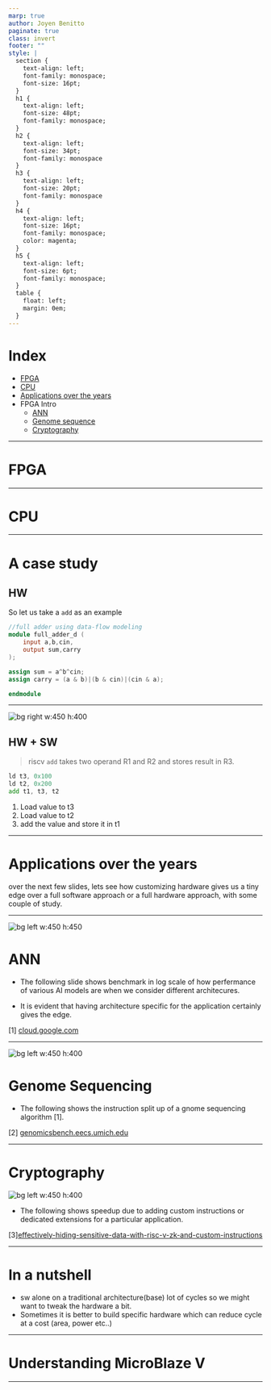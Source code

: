 ```yaml
---
marp: true
author: Joyen Benitto
paginate: true
class: invert
footer: ""
style: |
  section {
    text-align: left; 
    font-family: monospace;
    font-size: 16pt;
  }
  h1 {
    text-align: left;
    font-size: 48pt;
    font-family: monospace;
  }
  h2 {
    text-align: left;
    font-size: 34pt;
    font-family: monospace
  }
  h3 {
    text-align: left;
    font-size: 20pt;
    font-family: monospace
  }
  h4 {
    text-align: left;
    font-size: 16pt;
    font-family: monospace;
    color: magenta;
  }
  h5 {
    text-align: left;
    font-size: 6pt;
    font-family: monospace;
  }
  table {
    float: left;
    margin: 0em;
  }
---
```

# Index
- [FPGA](#fpga)
- [CPU](#cpu)
- [Applications over the years](#applications-over-the-years)
- FPGA Intro
  - [ANN](#ann)
  - [Genome sequence](#genome-sequencing)
  - [Cryptography](#cryptography)

---
# FPGA

---
# CPU

---
# A case study

## HW
So let us take a `add` as an example

```verilog
//full adder using data-flow modeling
module full_adder_d (
    input a,b,cin,
    output sum,carry
);

assign sum = a^b^cin;
assign carry = (a & b)|(b & cin)|(cin & a);

endmodule
```

---

![bg right w:450 h:400](./images/riscv_pipeline.svg)

## HW + SW
> riscv `add` takes two operand R1 and R2 and stores result in R3.

```asm
ld t3, 0x100
ld t2, 0x200
add t1, t3, t2
```

1) Load value to t3
2) Load value to t2
3) add the value and store it in t1

---

# Applications over the years
over the next few slides, lets see how customizing hardware gives us a tiny edge over a full software approach or a full hardware approach, with some couple of study.

---
![bg left w:450 h:450](./images/tpu-10zpbb.max-1400x1400.png )
# ANN
* The following slide shows benchmark in log scale of how perfermance of various AI models are when we consider different architecures.

* It is evident that having architecture specific for the application certainly gives the edge.

[1] [cloud.google.com](https://cloud.google.com/blog/products/compute/performance-per-dollar-of-gpus-and-tpus-for-ai-inference)

---
![bg left w:450 h:400](./images/gnome.png)
# Genome Sequencing

* The following shows the instruction split up of a gnome sequencing algorithm [1].

[2] [genomicsbench.eecs.umich.edu](https://genomicsbench.eecs.umich.edu/assets/ispass21_genomicsbench_camera_ready.pdf)

---
# Cryptography
![bg left w:450 h:400](./images/cryptography_zk.png)

* The following shows speedup due to adding custom instructions or dedicated extensions for a particular application.

[3][effectively-hiding-sensitive-data-with-risc-v-zk-and-custom-instructions](https://codasip.com/2024/01/31/effectively-hiding-sensitive-data-with-risc-v-zk-and-custom-instructions/)

---

# In a nutshell

* sw alone on a traditional architecture(base) lot of cycles so we might want to tweak the hardware a bit.
* Sometimes it is better to build specific hardware which can reduce cycle at a cost (area, power etc..)

---

# Understanding MicroBlaze V

---